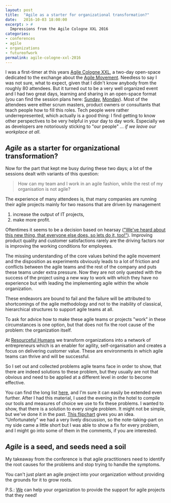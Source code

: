 ```yaml
---
layout: post
title:  "Agile as a starter for organizational transformation?"
date:   2016-10-03 18:00:00
excerpt: > #
  Impressions from the Agile Cologne XXL 2016
categories:
- conferences
- agile
- organizations
- futureofwork
permalink: agile-cologne-xxl-2016
---
```


I was a first-timer at this years [Agile Cologne XXL][1], a two-day 
open-space dedicated to the exchange about the [Agile Movement][2].
Needless to say I was not sure, what to expect, given that I didn't
know anybody from the roughly 80 attendees. But it turned out to be
a very well organized event and I had two great days, learning and 
sharing in an open-space format (you can find the session plans here: 
[Sunday][su], [Monday][mo]). Most of the attendees were either scrum 
masters, product owners or consultants that teach people how to fill 
this roles. Tech people were rather underrepresented, which actually
is a good thing: I find getting to know other perspectives to be very
helpful in your day to day work. Especially we as developers are 
notoriously sticking to "our people" … *if we leave our workplace at
all*.

## *Agile* as a starter for organizational transformation?

Now for the part that kept me busy during these two days; a lot of the 
sessions dealt with variants of this question:
  
> How can my team and I work in an agile fashion, while the rest of my
> organisation is not agile?
 
The experience of many attendees is, that many companies are running 
their agile projects mainly for two reasons that are driven by management 

1. increase the output of IT projects, 
2. make more profit. 

Oftentimes it seems to be a decision based on hearsay (["We've heard 
about this new thing, that everyone else does, so lets do it, 
too!"][gap]). Improving product quality and customer satisfactions 
rarely are the driving factors nor is improving the working conditions 
for employees.

The missing understanding of the core values behind the agile movement
and the disposition as experiments obviously leads to a lot of friction 
and conflicts between the agile teams and the rest of the company and 
puts these teams under extra pressure. Now they are not only quested 
with the success of the project using a new way to work with which they 
have no experience but with leading the implementing agile within the 
whole organization. 

These endeavors are bound to fail and the failure will be attributed to
shortcomings of the agile methodology and not to the inability of 
classical, hierarchical structures to support agile teams at all.

To ask for advice how to make these agile teams or projects "work" in
these circumstances is one option, but that does not fix the root cause 
of the problem: the organization itself.

At [Resourceful Humans][RH] we transform organizations into a network of 
entrepreneurs which is an enabler for agility, self-organisation and 
creates a focus on delivering customer value. These are environments
in which agile teams can thrive and will be successful. 

So I set out and collected problems agile teams face in order to show,
that there are indeed solutions to these problem, but they usually are 
not that obvious and need to be applied at a different level in order
to become effective.

You can find the long list [here][probs], and I'm sure it can easily be 
extended even further. After I had this material, I used the evening in 
the hotel to compile our tools and measures of choice we use to fix 
these problems. I wanted to show, that there is a solution to every 
single problem. It might not be simple, but we've done it in the past. 
[This flipchart][solution] gives you an idea. "Unfortunately" we had a 
very lively discussion, so the note-taking-part on my side came a little 
short but I was able to show a fix for every problem, and I might go 
into some of them in the comments, if you are interested.

## *Agile* is a seed, and seeds need a soil

My takeaway from the conference is that agile practitioners need to 
identify the root causes for the problems and stop trying to handle the
symptoms.  

You can't just plant an agile project into your organization without 
providing the grounds for it to grow roots.
 
P.S.: [We][RH] can help your organization to provide the support for 
agile projects that they need!

[1]: http://agilecologne.de/
[2]: http://agilemanifesto.org/
[su]: https://www.flickr.com/photos/tacker/30109096515/in/album-72157671333742283/
[mo]: https://www.flickr.com/photos/tacker/29481516243/in/album-72157671333742283/
[gap]: http://geek-and-poke.com/geekandpoke/2016/4/26/finally-agile
[probs]: https://www.flickr.com/photos/tacker/29994987272/in/album-72157671333742283/
[solution]: https://www.flickr.com/photos/tacker/29481083554/in/album-72157671333742283/
[RH]: http://www.resourceful-humans.com/
